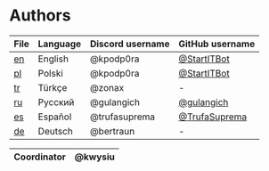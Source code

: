 # Authors

| File      | Language | Discord username | GitHub username                                  |
|-----------|----------|------------------|--------------------------------------------------|
| [en](/en) | English  | @kpodp0ra        | [@StartITBot](https://github.com/StartITBot)     |
| [pl](/pl) | Polski   | @kpodp0ra        | [@StartITBot](https://github.com/StartITBot)     |
| [tr](/tr) | Türkçe   | @zonax           | -                                                |
| [ru](/ru) | Русский  | @gulangich       | [@gulangich](https://github.com/gulangich)       |
| [es](/es) | Español  | @trufasuprema    | [@TrufaSuprema](https://github.com/TrufaSuprema) |
| [de](/de) | Deutsch  | @bertraun        | -                                                |



| Coordinator | @kwysiu |
| ------------ | ------ |
